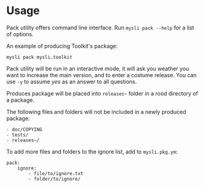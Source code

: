 # Usage

Pack utility offers command line interface. Run `mysli pack --help` for
a list of options.

An example of producing Toolkit's package:

    mysli pack mysli.toolkit

Pack utility will be run in an interactive mode, it will ask you weather you
want to increase the main version, and to enter a costume release.
You can use `-y` to assume _yes_ as an answer to all questions.

Produces package will be placed into `releases~` folder in a rood directory of
a package.

The following files and folders will not be included in a newly produced package:

    - doc/COPYING
    - tests/
    - releases~/

To add more files and folders to the ignore list, add to `mysli.pkg.ym`:

    pack:
        ignore:
            - file/to/ignore.txt
            - folder/to/ignore/
